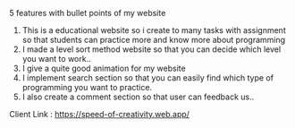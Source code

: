 5 features with bullet points of my website

1. This is a educational website so i create to many tasks with assignment so that students can practice more and know more about programming
2. I made a level sort  method website so that you can decide which level you want to work..
3. I give a quite good animation for my website
4. I implement search section so that you can easily find which type of programming you want to practice.
5. I also create a comment section so that user can feedback us..

Client Link :
https://speed-of-creativity.web.app/
